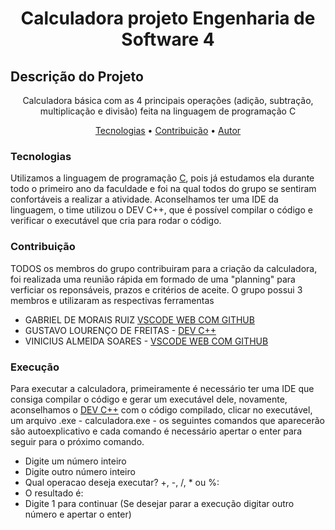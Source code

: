 <h1 align="center">Calculadora projeto Engenharia de Software 4 </h1>

## Descrição do Projeto
<p align="center">Calculadora básica com as 4 principais operações (adição, subtração, multiplicação e divisão) feita na linguagem de programação C</p>

<p align="center">
 <a href="#tecnologias">Tecnologias</a> • 
 <a href="#contribuicao">Contribuição</a> •  
 <a href="#execucao">Autor</a>
</p>


### Tecnologias

Utilizamos a linguagem de programação [C](https://docs.microsoft.com/pt-br/cpp/c-language/?view=msvc-160), pois já estudamos ela durante todo o primeiro ano da faculdade e foi na qual todos do grupo se sentiram confortáveis a realizar a atividade.
Aconselhamos ter uma IDE da linguagem, o time utilizou o DEV C++, que é possível compilar o código e verificar o executável que cria para rodar o código.  

### Contribuição
TODOS os membros do grupo contribuiram para a criação da calculadora, foi realizada uma reunião rápida em formado de uma "planning" para verficiar os reponsáveis, prazos e critérios de aceite. 
O grupo possui 3 membros e utilizaram as respectivas ferramentas 
- GABRIEL DE MORAIS RUIZ [VSCODE WEB COM GITHUB](https://github.dev/github/dev)
- GUSTAVO LOURENÇO DE FREITAS - [DEV C++](https://www.bloodshed.net/)
- VINICIUS ALMEIDA SOARES - [VSCODE WEB COM GITHUB](https://github.dev/github/dev)

### Execução
Para executar a calculadora, primeiramente é necessário ter uma IDE que consiga compilar o código e gerar um executável dele, novamente, aconselhamos o [DEV C++](https://www.bloodshed.net/) com o código compilado, clicar no executável, um arquivo .exe - calculadora.exe - os seguintes comandos que aparecerão são autoexplicativo e cada comando é necessário apertar o enter para seguir para o próximo comando. 
- Digite um número inteiro
- Digite outro número inteiro
- Qual operacao deseja executar? +, -, /, * ou %:
- O resultado é: 
- Digite 1 para continuar (Se desejar parar a execução digitar outro número e apertar o enter) 
